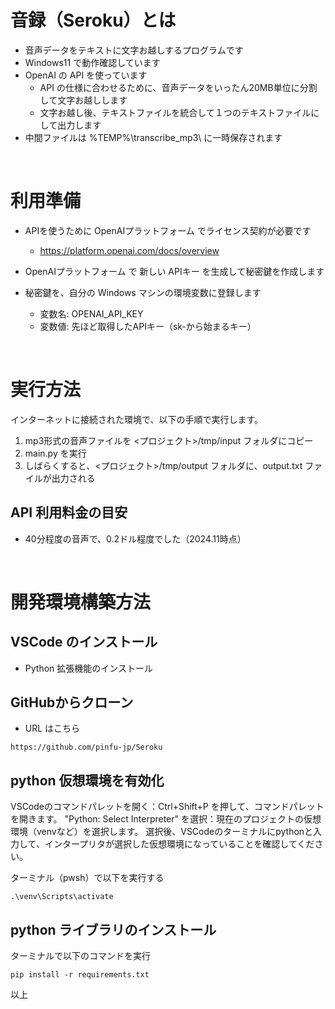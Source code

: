 # 音録（Seroku）とは

- 音声データをテキストに文字お越しするプログラムです
- Windows11 で動作確認しています
- OpenAI の API を使っています
  - API の仕様に合わせるために、音声データをいったん20MB単位に分割して文字お越しします
  - 文字お越し後、テキストファイルを統合して１つのテキストファイルにして出力します
- 中間ファイルは %TEMP%\transcribe_mp3\ に一時保存されます 

<br>

# 利用準備

- APIを使うために OpenAIプラットフォーム でライセンス契約が必要です
  - https://platform.openai.com/docs/overview

- OpenAIプラットフォーム で 新しい APIキー を生成して秘密鍵を作成します

- 秘密鍵を、自分の Windows マシンの環境変数に登録します
  - 変数名: OPENAI_API_KEY
  - 変数値: 先ほど取得したAPIキー（sk-から始まるキー）

<br>

# 実行方法

インターネットに接続された環境で、以下の手順で実行します。

1. mp3形式の音声ファイルを <プロジェクト>/tmp/input フォルダにコピー
2. main.py を実行
3. しばらくすると、<プロジェクト>/tmp/output フォルダに、output.txt ファイルが出力される

## API 利用料金の目安

- 40分程度の音声で、0.2ドル程度でした（2024.11時点）

<br>

# 開発環境構築方法

## VSCode のインストール

- Python 拡張機能のインストール

## GitHubからクローン

- URL はこちら
```
https://github.com/pinfu-jp/Seroku
```

## python 仮想環境を有効化

VSCodeのコマンドパレットを開く：Ctrl+Shift+P を押して、コマンドパレットを開きます。
"Python: Select Interpreter" を選択：現在のプロジェクトの仮想環境（venvなど）を選択します。
選択後、VSCodeのターミナルにpythonと入力して、インタープリタが選択した仮想環境になっていることを確認してください。

ターミナル（pwsh）で以下を実行する
```
.\venv\Scripts\activate
```

## python ライブラリのインストール

ターミナルで以下のコマンドを実行

```
pip install -r requirements.txt
```

以上